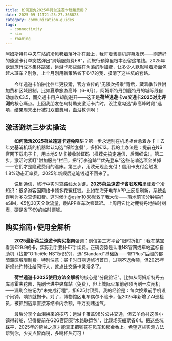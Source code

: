 ```yaml
---
title: 如何避免2025年荷兰遠遊卡隐藏费用？
date: 2025-09-11T21:25:27.368823
category: communication-guides
tags:
  - connectivity
  - sim
  - roaming
---
```


阿姆斯特丹中央车站的冷风卷着落叶扑在脸上，我盯着售票机屏幕发愣——刚选好的遠遊卡订单突然弹出"跨境服务费€8"，而旅行预算里根本没留这笔钱。2025年欧洲旅行成本集体跳涨，远游卡那些藏在角落的附加费，让多少人默默啃着冷面包赶末班车？别急，上个月刚用新策略省下€47的我，摸清了这些坑的套路。

　　今年遠遊卡陷阱比往年更狡猾，官方宣传的"无限次搭乘"背后，藏着季节性附加费和区域限制。比如夏季旅游高峰（6-9月），阿姆斯特丹到鹿特丹的城际线自动加收€3.5，而交通卡用户却能避开——这正是**荷兰遠遊卡vs交通卡2025对比评测**的核心痛点。上回我朋友在乌特勒支激活卡片时，没注意勾选"非高峰时段"选项，结果周末出行被扣双倍费用，血泪教训啊！

## 激活避坑三步实操法

　　**如何激活2025荷兰遠遊卡避免陷阱**？第一步永远别在机场柜台急着办卡！去年史基浦机场的机器默认勾选"保险套餐"，多扣€12。我的土办法是：提前在NS官网下载电子卡，用本地SIM卡接收验证码（推荐先搞定通信，后面细说）。第二步，激活时紧盯"附加服务"栏目，把"行李追踪""优先登车"这些花哨选项全关掉——它们才是隐藏费用的温床。第三步，用欧元现金支付！信用卡支付会触发1.8%动态汇率费，2025年新规后这笔钱退不回来了。

　　说到通信，旅行中实时查路线太关键。**2025荷兰遠遊卡省钱攻略**里藏着个冷知识：很多游客因网络卡顿多花冤枉钱。比如在海牙电车APP上反复刷新，系统会误判为多次查询扣费。这时候✈[@esim1088](https://t.me/s/esim1088)就救了我大命——落地前10分钟买好eSIM，€5包30天全欧流量，刷APP查车次零延迟。上周用它比对鹿特丹地铁时刻表，硬是省下€9的临时票钱。

## 购买指南+使用全解析

　　**2025最新荷兰遠遊卡购买指南**强调：别信第三方平台"限时折扣"！我在某宝看到€29.9的卡，实际到手要补€7手续费。正确姿势是认准NS官网或车站蓝标自助机（找带"Officiële NS"标识的），选"Standard"基础版——带"Plus"后缀的都暗藏区域限制费。特别注意：买卡时日期选旅行首日，过期不退余额，但2025年新规允许转让给同行人，这点比交通卡灵活多了。

　　**荷兰遠遊卡2025使用方法全解析**的核心是"分段验证"。比如从阿姆斯特丹去库肯霍夫花园，先刷卡进中央车站（免费），但上城际火车前必须再刷一次闸机——漏刷会被记为"未完成行程"，扣€25封顶费。我的经验是：每次换乘前手机设个闹钟，响铃就掏卡。对了，博物馆区电车偶尔不验卡，但2025年新增了AI巡检员，被抓到逃票直接冻结卡内余额，千万别赌运气。

　　最后分享个血泪换来的技巧：远游卡覆盖98%公共交通，但去羊角村这类小镇得转船，记得提前在G2G官网买"水路联运包"，比现场买船票省€4。把这些坑踩平，2025年的荷兰之旅才能真正把钱花在风车和郁金香上。希望这些实测方法帮到你，少交点智商税，多喝杯热可可！